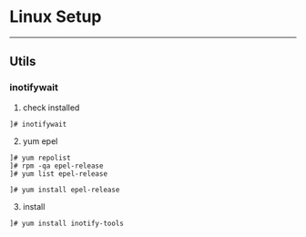 # Linux Setup

---
## Utils
### inotifywait
1. check installed
```console
]# inotifywait
```

2. yum epel
```console
]# yum repolist
]# rpm -qa epel-release
]# yum list epel-release

]# yum install epel-release
```

3. install
```console
]# yum install inotify-tools
```